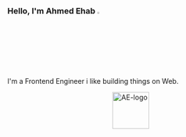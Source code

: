 ### Hello, I'm Ahmed Ehab <img src="https://media.giphy.com/media/hvRJCLFzcasrR4ia7z/giphy.gif" width="3%">

I'm a Frontend Engineer i like building things on Web.

<div align="center"><a href="https://ahmedehab-sg.github.io/aes-portfolio/"><img src="https://raw.githubusercontent.com/AhmedEhab-SG/aes-portfolio/master/public/imgs/icon512.png" width="75px" alt="AE-logo"></a></div>
